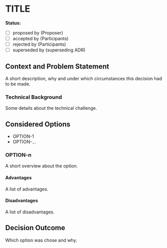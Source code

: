 # TITLE

**Status:**
- [ ] proposed by (Proposer)
- [ ] accepted by (Participants)
- [ ] rejected by (Participants)
- [ ] superseded by (superseding ADR)

## Context and Problem Statement

A short description, why and under which circumstances this decision had to be made.

### Technical Background

Some details about the technical challenge. 

## Considered Options

* OPTION-1
* OPTION-...

### OPTION-n

A short overview about the option.

#### Advantages

A list of advantages. 


#### Disadvantages

A list of disadvantages.



## Decision Outcome

Which option was chose and why.
